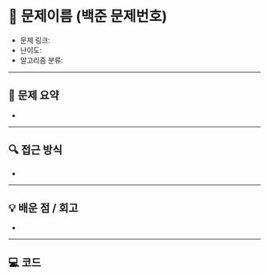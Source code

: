 # 📅  문제이름 (백준 문제번호)

<!-- 문제 링크 -->
- 문제 링크: []()
- 난이도: 
- 알고리즘 분류: 

---

## 📌 문제 요약

-

---

## 🔍 접근 방식

- 

---

## 💡 배운 점 / 회고

- 

---

## 💻 코드

```java

